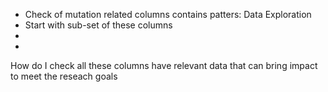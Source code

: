 
- Check of mutation related columns contains patters: Data Exploration
- Start with sub-set of these columns
-  
- 



 How do I check all these columns have relevant data that can bring impact to meet the reseach goals




